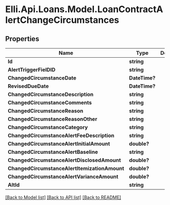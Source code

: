 # Elli.Api.Loans.Model.LoanContractAlertChangeCircumstances
## Properties

Name | Type | Description | Notes
------------ | ------------- | ------------- | -------------
**Id** | **string** |  | [optional] 
**AlertTriggerFielDID** | **string** |  | [optional] 
**ChangedCircumstanceDate** | **DateTime?** |  | [optional] 
**RevisedDueDate** | **DateTime?** |  | [optional] 
**ChangedCircumstanceDescription** | **string** |  | [optional] 
**ChangedCircumstanceComments** | **string** |  | [optional] 
**ChangedCircumstanceReason** | **string** |  | [optional] 
**ChangedCircumstanceReasonOther** | **string** |  | [optional] 
**ChangedCircumstanceCategory** | **string** |  | [optional] 
**ChangedCircumstanceAlertFeeDescription** | **string** |  | [optional] 
**ChangedCircumstanceAlertInitialAmount** | **double?** |  | [optional] 
**ChangedCircumstanceAlertBaseline** | **string** |  | [optional] 
**ChangedCircumstanceAlertDisclosedAmount** | **double?** |  | [optional] 
**ChangedCircumstanceAlertItemizationAmount** | **double?** |  | [optional] 
**ChangedCircumstanceAlertVarianceAmount** | **double?** |  | [optional] 
**AltId** | **string** |  | [optional] 

[[Back to Model list]](../README.md#documentation-for-models) [[Back to API list]](../README.md#documentation-for-api-endpoints) [[Back to README]](../README.md)

